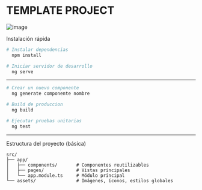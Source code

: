 #  TEMPLATE PROJECT 



![image](https://github.com/user-attachments/assets/0d6c8794-35ea-43b1-8baf-6659c3f24437)

 
Instalación rápida

```bash
# Instalar dependencias
  npm install

# Iniciar servidor de desarrollo
  ng serve
```
---

```bash
# Crear un nuevo componente
  ng generate componente nombre

# Build de produccion 
  ng build

# Ejecutar pruebas unitarias
  ng test

```
---

Estructura del proyecto (básica)

```
src/
├── app/
│   ├── components/       # Componentes reutilizables
│   ├── pages/            # Vistas principales
│   └── app.module.ts     # Módulo principal
└── assets/               # Imágenes, íconos, estilos globales
